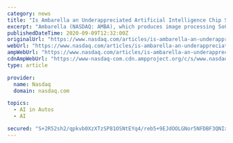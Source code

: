 ```yaml
---
category: news
title: "Is Ambarella an Underappreciated Artificial Intelligence Chip Stock?"
excerpt: "Ambarella (NASDAQ: AMBA), which produces image processing SoCs (system on chips) and computer vision chips, isn't usually mentioned in conversations about artificial intelligence (AI) chips ..."
publishedDateTime: 2020-09-09T12:32:00Z
originalUrl: "https://www.nasdaq.com/articles/is-ambarella-an-underappreciated-artificial-intelligence-chip-stock-2020-09-09?time=1599650641"
webUrl: "https://www.nasdaq.com/articles/is-ambarella-an-underappreciated-artificial-intelligence-chip-stock-2020-09-09?time=1599650641"
ampWebUrl: "https://www.nasdaq.com/articles/is-ambarella-an-underappreciated-artificial-intelligence-chip-stock-2020-09-09?amp"
cdnAmpWebUrl: "https://www-nasdaq-com.cdn.ampproject.org/c/s/www.nasdaq.com/articles/is-ambarella-an-underappreciated-artificial-intelligence-chip-stock-2020-09-09?amp"
type: article

provider:
  name: Nasdaq
  domain: nasdaq.com

topics:
  - AI in Autos
  - AI

secured: "S+2R52sh2/qpkvb0XzXTzSP81OSNtEYq4/reb5+9EJdOOLGNor5NFDBF3QNIxfCHGeC6s19m4OXDw6fK1zimyq3GUfWZqoi3CBacv2dD5O8zh3hULYNjF27vJVWBHXkw2tmGFIOc1L6sFeg+iMK07CL7UbmZ/U+A+RTkaGfztSRfjixmRCfQkWHg0GW4avKDj2Wza+Ngvm35axA92OgxeLiZrG/LuDf+PKh/T+4k4VWcYyGFOyq2EAD0CAVdsyKLg8ri/GblRbo1JtINd4p4X77+7QPd9koTf+Y1X1IjPzbHTSBgHZ8a2qP60E/htSL84Io7vOO368AYIGSm5jJJQtEQQQ4GaTRoMbfVZp5FRH8=;4mrZKtB9wUBaHpX8v2ERHg=="
---
```


